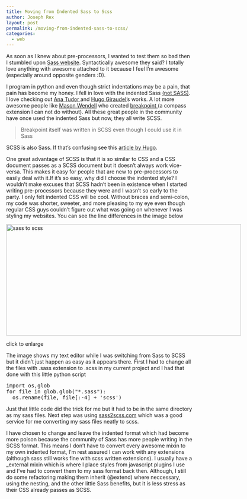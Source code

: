 ```yaml
---
title: Moving from Indented Sass to Scss
author: Joseph Rex
layout: post
permalink: /moving-from-indented-sass-to-scss/
categories:
  - web
---
```

As soon as I knew about pre-processors, I wanted to test them so bad then I stumbled upon <a href="http://sass-lang.com" target="_blank">Sass website</a>. Syntactically awesome they said? I totally love anything with awesome attached to it because I feel I&#8217;m awesome (especially around opposite genders :D).

I program in python and even though strict indentations may be a pain, that pain has become my honey. I fell in love with the indented Sass <a href="http://sassnotsass.com/" target="_blank">(not SASS)</a>. I love checking out <a href="https://twitter.com/thebabydino" target="_blank">Ana Tudor </a>and <a href="https://twitter.com/HugoGiraudel" target="_blank">Hugo Giraudel&#8217;</a>s works. A lot more awesome people like <a href="http://twitter.com/codingdesigner" target="_blank">Mason Wendell</a> who created <a href="http://github.com/Team-Sass/breakpoint" target="_blank">breakpoint </a>(a compass extension I can not do without). All these great people in the community have once used the indented Sass but now, they all write SCSS.

> Breakpoint itself was written in SCSS even though I could use it in Sass

SCSS is also Sass. If that&#8217;s confusing see this <a href="http://www.sitepoint.com/whats-difference-sass-scss/" target="_blank">article by Hugo</a>.

One great advantage of SCSS is that it is so similar to CSS and a CSS document passes as a SCSS document but it doesn&#8217;t always work vice-versa. This makes it easy for people that are new to pre-processors to easily deal with it.If it&#8217;s so easy, why did I choose the indented style? I wouldn&#8217;t make excuses that SCSS hadn&#8217;t been in existence when I started writing pre-processors because they were and I wasn&#8217;t so early to the party. I only felt indented CSS will be cool. Without braces and semi-colon, my code was shorter, sweeter, and more pleasing to my eye even though regular CSS guys couldn&#8217;t figure out what was going on whenever I was styling my websites. You can see the line differences in the image below

<div id="attachment_448" style="width: 644px" class="wp-caption aligncenter">
  <a href="http://josephrex.me/wp-content/uploads/2014/12/sass2scss.png"><img class="size-large wp-image-448" src="http://josephrex.me/wp-content/uploads/2014/12/sass2scss-1024x485.png" alt="sass to scss" width="634" height="300" /></a>
  
  <p class="wp-caption-text">
    click to enlarge
  </p>
</div>

The image shows my text editor while I was switching from Sass to SCSS but it didn&#8217;t just happen as easy as it appears there. First I had to change all the files with .sass extension to .scss in my current project and I had that done with this little python script

<pre class="lang:default decode:true ">import os,glob
for file in glob.glob("*.sass"):
  os.rename(file, file[:-4] + 'scss')</pre>

Just that little code did the trick for me but it had to be in the same directory as my sass files. Next step was using <a href="http://sass2scss.com" target="_blank">sass2scss.com</a> which was a good service for me converting my sass files neatly to scss.

I have chosen to change and leave the indented format which had become more poison because the community of Sass has more people writing in the SCSS format. This means I don&#8217;t have to convert every awesome mixin to my own indented format, I&#8217;m rest assured I can work with any extensions (although sass still works fine with scss written extensions). I usually have a _external mixin which is where I place styles from javascript plugins I use and I&#8217;ve had to convert them to my sass format back then. Although, I still do some refactoring making them inherit (@extend) where neccessary, using the nesting, and the other little Sass benefits, but it is less stress as their CSS already passes as SCSS.